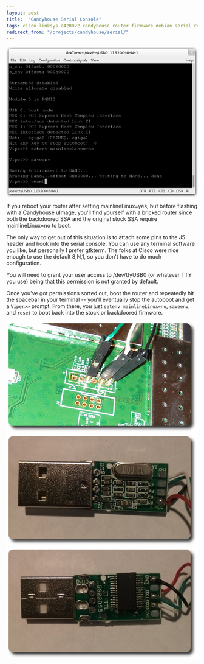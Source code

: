 ```yaml
---
layout: post
title:  "Candyhouse Serial Console"
tags: cisco linksys e4200v2 candyhouse router firmware debian serial reverse_engineering
redirect_from: "/projects/candyhouse/serial/"
---
```

![Serial Session](/assets/c68073cccc81a0127f1c80a5a6bccc5e.png)

If you reboot your router after setting mainlineLinux=yes, but before flashing with a Candyhouse uImage, you'll find yourself with a bricked router since both the backdoored SSA and the original stock SSA require mainlineLinux=no to boot.

The only way to get out of this situation is to attach some pins to the J5 header and hook into the serial console. You can use any terminal software you like, but personally I prefer gtkterm. The folks at Cisco were nice enough to use the default 8,N,1, so you don't have to do much configuration.

You will need to grant your user access to /dev/ttyUSB0 (or whatever TTY you use) being that this permission is not granted by default.

Once you've got permissions sorted out, boot the router and repeatedly hit the spacebar in your terminal -- you'll eventually stop the autoboot and get a `Viper>>` prompt. From there, you just `setenv mainlineLinux=no`, `saveenv`, and `reset` to boot back into the stock or backdoored firmware.

[![J5](/assets/fd236f9deda8cf53c235b7e1e75d8030.jpg)](/assets/ccdf7d1f8777ba5bcb9e651c3faa6cdc.jpg)
[![USB TTY Front](/assets/a329b8c25312a30f4f436bec86fc0588.jpg)](/assets/15d0f3bdd6d2259ff82a562ed10150de.jpg)
[![USB TTY Back](/assets/7be86fbd75b763dd7d802e218070c447.jpg)](/assets/d1d4ea1c0ec104230959f42d01cb222b.jpg)
